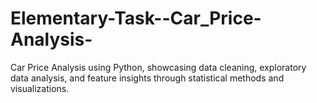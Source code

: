 # Elementary-Task--Car_Price-Analysis-
Car Price Analysis using Python, showcasing data cleaning, exploratory data analysis, and feature insights through statistical methods and visualizations.

